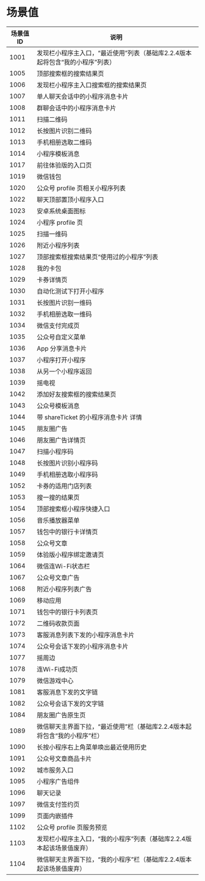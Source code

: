# 场景值

| 场景值ID | 说明                                                                              |
| -------- | --------------------------------------------------------------------------------- |
| 1001     | 发现栏小程序主入口，“最近使用”列表（基础库2.2.4版本起将包含“我的小程序”列表） |
| 1005     | 顶部搜索框的搜索结果页                                                            |
| 1006     | 发现栏小程序主入口搜索框的搜索结果页                                              |
| 1007     | 单人聊天会话中的小程序消息卡片                                                    |
| 1008     | 群聊会话中的小程序消息卡片                                                        |
| 1011     | 扫描二维码                                                                        |
| 1012     | 长按图片识别二维码                                                                |
| 1013     | 手机相册选取二维码                                                                |
| 1014     | 小程序模板消息                                                                    |
| 1017     | 前往体验版的入口页                                                                |
| 1019     | 微信钱包                                                                          |
| 1020     | 公众号 profile 页相关小程序列表                                                   |
| 1022     | 聊天顶部置顶小程序入口                                                            |
| 1023     | 安卓系统桌面图标                                                                  |
| 1024     | 小程序 profile 页                                                                 |
| 1025     | 扫描一维码                                                                        |
| 1026     | 附近小程序列表                                                                    |
| 1027     | 顶部搜索框搜索结果页“使用过的小程序”列表                                        |
| 1028     | 我的卡包                                                                          |
| 1029     | 卡券详情页                                                                        |
| 1030     | 自动化测试下打开小程序                                                            |
| 1031     | 长按图片识别一维码                                                                |
| 1032     | 手机相册选取一维码                                                                |
| 1034     | 微信支付完成页                                                                    |
| 1035     | 公众号自定义菜单                                                                  |
| 1036     | App 分享消息卡片                                                                  |
| 1037     | 小程序打开小程序                                                                  |
| 1038     | 从另一个小程序返回                                                                |
| 1039     | 摇电视                                                                            |
| 1042     | 添加好友搜索框的搜索结果页                                                        |
| 1043     | 公众号模板消息                                                                    |
| 1044     | 带 shareTicket 的小程序消息卡片 详情                                              |
| 1045     | 朋友圈广告                                                                        |
| 1046     | 朋友圈广告详情页                                                                  |
| 1047     | 扫描小程序码                                                                      |
| 1048     | 长按图片识别小程序码                                                              |
| 1049     | 手机相册选取小程序码                                                              |
| 1052     | 卡券的适用门店列表                                                                |
| 1053     | 搜一搜的结果页                                                                    |
| 1054     | 顶部搜索框小程序快捷入口                                                          |
| 1056     | 音乐播放器菜单                                                                    |
| 1057     | 钱包中的银行卡详情页                                                              |
| 1058     | 公众号文章                                                                        |
| 1059     | 体验版小程序绑定邀请页                                                            |
| 1064     | 微信连Wi-Fi状态栏                                                                 |
| 1067     | 公众号文章广告                                                                    |
| 1068     | 附近小程序列表广告                                                                |
| 1069     | 移动应用                                                                          |
| 1071     | 钱包中的银行卡列表页                                                              |
| 1072     | 二维码收款页面                                                                    |
| 1073     | 客服消息列表下发的小程序消息卡片                                                  |
| 1074     | 公众号会话下发的小程序消息卡片                                                    |
| 1077     | 摇周边                                                                            |
| 1078     | 连Wi-Fi成功页                                                                     |
| 1079     | 微信游戏中心                                                                      |
| 1081     | 客服消息下发的文字链                                                              |
| 1082     | 公众号会话下发的文字链                                                            |
| 1084     | 朋友圈广告原生页                                                                  |
| 1089     | 微信聊天主界面下拉，“最近使用”栏（基础库2.2.4版本起将包含“我的小程序”栏）     |
| 1090     | 长按小程序右上角菜单唤出最近使用历史                                              |
| 1091     | 公众号文章商品卡片                                                                |
| 1092     | 城市服务入口                                                                      |
| 1095     | 小程序广告组件                                                                    |
| 1096     | 聊天记录                                                                          |
| 1097     | 微信支付签约页                                                                    |
| 1099     | 页面内嵌插件                                                                      |
| 1102     | 公众号 profile 页服务预览                                                         |
| 1103     | 发现栏小程序主入口，“我的小程序”列表（基础库2.2.4版本起该场景值废弃）           |
| 1104     | 微信聊天主界面下拉，“我的小程序”栏（基础库2.2.4版本起该场景值废弃）             |